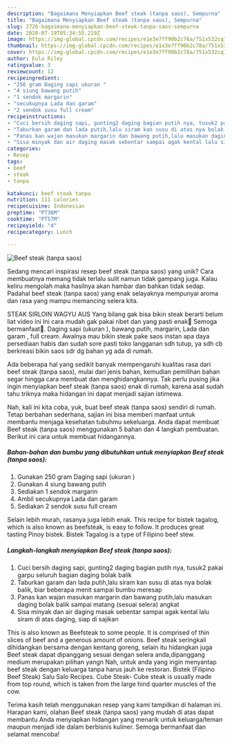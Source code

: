 ```yaml
---
description: "Bagaimana Menyiapkan Beef steak (tanpa saos), Sempurna"
title: "Bagaimana Menyiapkan Beef steak (tanpa saos), Sempurna"
slug: 2726-bagaimana-menyiapkan-beef-steak-tanpa-saos-sempurna
date: 2020-07-19T05:34:55.219Z
image: https://img-global.cpcdn.com/recipes/e1e3e7ff90b2c78a/751x532cq70/beef-steak-tanpa-saos-foto-resep-utama.jpg
thumbnail: https://img-global.cpcdn.com/recipes/e1e3e7ff90b2c78a/751x532cq70/beef-steak-tanpa-saos-foto-resep-utama.jpg
cover: https://img-global.cpcdn.com/recipes/e1e3e7ff90b2c78a/751x532cq70/beef-steak-tanpa-saos-foto-resep-utama.jpg
author: Eula Riley
ratingvalue: 3
reviewcount: 12
recipeingredient:
- "250 gram Daging sapi ukuran "
- "4 siung bawang putih"
- "1 sendok margarin"
- "secukupnya Lada dan garam"
- "2 sendok susu full cream"
recipeinstructions:
- "Cuci bersih daging sapi, gunting2 daging bagian putih nya, tusuk2 pakai garpu seluruh bagian daging bolak balik"
- "Taburkan garam dan lada putih,lalu siram kan susu di atas nya bolak balik, biar beberapa menit sampai bumbu meresap"
- "Panas kan wajan masukan margarin dan bawang putih,lalu masukan daging bolak balik sampai matang (sesuai selera) angkat"
- "Sisa minyak dan air daging masak sebentar sampai agak kental lalu siram di atas daging, siap di sajikan"
categories:
- Resep
tags:
- beef
- steak
- tanpa

katakunci: beef steak tanpa 
nutrition: 111 calories
recipecuisine: Indonesian
preptime: "PT36M"
cooktime: "PT57M"
recipeyield: "4"
recipecategory: Lunch

---
```



![Beef steak (tanpa saos)](https://img-global.cpcdn.com/recipes/e1e3e7ff90b2c78a/751x532cq70/beef-steak-tanpa-saos-foto-resep-utama.jpg)

Sedang mencari inspirasi resep beef steak (tanpa saos) yang unik? Cara membuatnya memang tidak terlalu sulit namun tidak gampang juga. Kalau keliru mengolah maka hasilnya akan hambar dan bahkan tidak sedap. Padahal beef steak (tanpa saos) yang enak selayaknya mempunyai aroma dan rasa yang mampu memancing selera kita.

STEAK SIRLOIN WAGYU AUS Yang bilang gak bisa bikin steak berarti belum liat video ini Ini cara mudah gak pakai ribet dan yang pasti enak🍲 Semoga bermanfaat🌹. Daging sapi (ukuran ), bawang putih, margarin, Lada dan garam , full cream. Awalnya mau bikin steak pake saos instan apa daya persediaan habis dan sudah sore pasti toko langganan sdh tutup, ya sdh cb berkreasi bikin saos sdr dg bahan yg ada di rumah.

Ada beberapa hal yang sedikit banyak mempengaruhi kualitas rasa dari beef steak (tanpa saos), mulai dari jenis bahan, kemudian pemilihan bahan segar hingga cara membuat dan menghidangkannya. Tak perlu pusing jika ingin menyiapkan beef steak (tanpa saos) enak di rumah, karena asal sudah tahu triknya maka hidangan ini dapat menjadi sajian istimewa.


Nah, kali ini kita coba, yuk, buat beef steak (tanpa saos) sendiri di rumah. Tetap berbahan sederhana, sajian ini bisa memberi manfaat untuk membantu menjaga kesehatan tubuhmu sekeluarga. Anda dapat membuat Beef steak (tanpa saos) menggunakan 5 bahan dan 4 langkah pembuatan. Berikut ini cara untuk membuat hidangannya.

<!--inarticleads1-->

##### Bahan-bahan dan bumbu yang dibutuhkan untuk menyiapkan Beef steak (tanpa saos):

1. Gunakan 250 gram Daging sapi (ukuran )
1. Gunakan 4 siung bawang putih
1. Sediakan 1 sendok margarin
1. Ambil secukupnya Lada dan garam
1. Sediakan 2 sendok susu full cream


Selain lebih murah, rasanya juga lebih enak. This recipe for bistek tagalog, which is also known as beefsteak, is easy to follow. It produces great tasting Pinoy bistek. Bistek Tagalog is a type of Filipino beef stew. 

<!--inarticleads2-->

##### Langkah-langkah menyiapkan Beef steak (tanpa saos):

1. Cuci bersih daging sapi, gunting2 daging bagian putih nya, tusuk2 pakai garpu seluruh bagian daging bolak balik
1. Taburkan garam dan lada putih,lalu siram kan susu di atas nya bolak balik, biar beberapa menit sampai bumbu meresap
1. Panas kan wajan masukan margarin dan bawang putih,lalu masukan daging bolak balik sampai matang (sesuai selera) angkat
1. Sisa minyak dan air daging masak sebentar sampai agak kental lalu siram di atas daging, siap di sajikan


This is also known as Beefsteak to some people. It is comprised of thin slices of beef and a generous amount of onions. Beef steak seringkali dihidangkan bersama dengan kentang goreng, selain itu hidangkan juga Beef steak dapat dipanggang sesuai dengan selera anda,dipanggang medium merupakan pilihan yangn Nah, untuk anda yang ingin menyantap beef steak dengan keluarga tanpa harus jauh ke restoran. Bistek (Filipino Beef Steak) Salu Salo Recipes. Cube Steak- Cube steak is usually made from top round, which is taken from the large hind quarter muscles of the cow. 

Terima kasih telah menggunakan resep yang kami tampilkan di halaman ini. Harapan kami, olahan Beef steak (tanpa saos) yang mudah di atas dapat membantu Anda menyiapkan hidangan yang menarik untuk keluarga/teman maupun menjadi ide dalam berbisnis kuliner. Semoga bermanfaat dan selamat mencoba!
